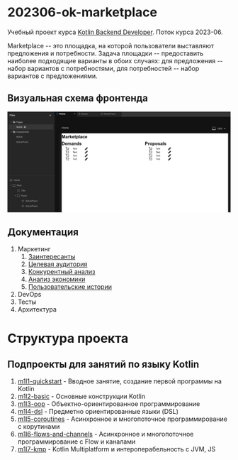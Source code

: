 # 202306-ok-marketplace

Учебный проект курса
[Kotlin Backend Developer](https://otus.ru/lessons/kotlin/?int_source=courses_catalog&int_term=programming).
Поток курса 2023-06.

Marketplace -- это площадка, на которой пользователи выставляют предложения и потребности. Задача
площадки -- предоставить наиболее подходящие варианты в обоих случаях: для предложения -- набор вариантов с
потребностями, для потребностей -- набор вариантов с предложениями.

## Визуальная схема фронтенда

![Макет фронта](imgs/design-layout.png)

## Документация

1. Маркетинг
   1. [Заинтересанты](./docs/01-marketing/01-stakeholders.md)
   2. [Целевая аудитория](./docs/01-marketing/02-target-audience.md)
   3. [Конкурентный анализ](./docs/01-marketing/03-concurrency.md)
   4. [Анализ экономики](./docs/01-marketing/04-economy.md)
   5. [Пользовательские истории](./docs/01-marketing/05-user-stories.md)
2. DevOps
3. Тесты
4. Архитектура

# Структура проекта

## Подпроекты для занятий по языку Kotlin

1. [m1l1-quickstart](m1l1-quickstart) - Вводное занятие, создание первой программы на Kotlin
2. [m1l2-basic](m1l2-basic) - Основные конструкции Kotlin
3. [m1l3-oop](m1l3-oop) - Объектно-ориентированное программирование
4. [m1l4-dsl](m1l4-dsl) - Предметно ориентированные языки (DSL)
5. [m1l5-coroutines](m1l5-coroutines) - Асинхронное и многопоточное программирование с корутинами
6. [m1l6-flows-and-channels](m1l6-flows-and-channels) - Асинхронное и многопоточное программирование с Flow и каналами
7. [m1l7-kmp](m1l7-kmp) - Kotlin Multiplatform и интероперабельность с JVM, JS

[//]: # (6. [m2l2-testing]&#40;m2l2-testing&#41; - Тестирование проекта, TDD, MDD)

[//]: # ()

[//]: # (## Транспортные модели, API)

[//]: # ()

[//]: # (1. [specs]&#40;specs&#41; - описание API в форме OpenAPI-спецификаций)

[//]: # (2. [ok-marketplace-api-v1-jackson]&#40;ok-marketplace-api-v1-jackson&#41; - Генерация первой версии транспортных модеелй с)

[//]: # (   Jackson)

[//]: # (3. [ok-marketplace-api-v2-kmp]&#40;ok-marketplace-api-v2-kmp&#41; - Генерация второй версии транспортных модеелй с KMP)

[//]: # (4. [ok-marketplace-common]&#40;ok-marketplace-common&#41; - модуль с общими классами для модулей проекта. В частности, там)

[//]: # (   располагаются внутренние модели и контекст.)

[//]: # (5. [ok-marketplace-mappers-v1]&#40;ok-marketplace-mappers-v1&#41; - Мапер между внутренними моделями и моделями API v1)

[//]: # (6. [ok-marketplace-mappers-v2]&#40;ok-marketplace-mappers-v2&#41; - Мапер между внутренними моделями и моделями API v1)

[//]: # ()

[//]: # (## Фреймворки и транспорты)

[//]: # ()

[//]: # (1. [ok-marketplace-app-spring]&#40;ok-marketplace-app-spring&#41; - Приложение на Spring Framework)

[//]: # (1. [ok-marketplace-app-ktor]&#40;ok-marketplace-app-ktor&#41; - Приложение на Ktor JVM/Native)

[//]: # (1. [ok-marketplace-app-knative]&#40;ok-marketplace-app-serverless&#41; - Приложение для Yandex.Cloud lambda)

[//]: # (1. [ok-marketplace-app-rabbit]&#40;ok-marketplace-app-rabbit&#41; - Микросервис на RabbitMQ)

[//]: # (1. [ok-marketplace-app-kafka]&#40;ok-marketplace-app-kafka&#41; - Микросервис на Kafka)

[//]: # ()

[//]: # (## Модули бизнес-логики)

[//]: # ()

[//]: # (1. [ok-marketplace-stubs]&#40;ok-marketplace-stubs&#41; - Стабы для ответов сервиса)

[//]: # (1. [ok-marketplace-biz]&#40;ok-marketplace-biz&#41; - Модуль бизнес-логики приложения)

[//]: # ()

[//]: # (## Хранение, репозитории, базы данных)

[//]: # ()

[//]: # (1. [ok-marketplace-repo-tests]&#40;ok-marketplace-repo-tests&#41; - Базовые тесты для репозиториев всех баз данных)

[//]: # (2. [ok-marketplace-repo-inmemory]&#40;ok-marketplace-repo-inmemory&#41; - Репозиторий на базе кэша в памяти для тестирования)

[//]: # (3. [ok-marketplace-repo-postgresql]&#40;ok-marketplace-repo-postgresql&#41; - Репозиторий на базе PostgreSQL)

[//]: # (4. [ok-marketplace-repo-cassandra]&#40;ok-marketplace-repo-cassandra&#41; - Репозиторий на базе Cassandra)

[//]: # (5. [ok-marketplace-repo-gremlin]&#40;ok-marketplace-repo-gremlin&#41; - Репозиторий на базе Apache TinkerPop Gremlin и ArcadeDb)

[//]: # (### Функции &#40;эндпониты&#41;)

[//]: # ()

[//]: # (1. CRUDS &#40;create, read, update, delete, search&#41; для объявлений &#40;ad&#41;)

[//]: # (1. ad.offers &#40;опционально&#41;)

[//]: # ()

[//]: # (### Описание сущности ad)

[//]: # ()

[//]: # (1. Info)

[//]: # (    1. Title)

[//]: # (    2. Description)

[//]: # (    3. Owner)

[//]: # (    4. Visibility)

[//]: # (2. DealSide: Demand/Proposal)

[//]: # (3. ProductType &#40;гаечный ключ, ...&#41;)

[//]: # (4. ProductId - идентификатор модели товара)
